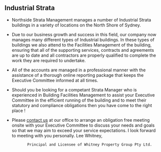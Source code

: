 ## Industrial Strata ##


- Northside Strata Management manages a number of Industrial Strata buildings in a variety of locations on the North Shore of Sydney.


- Due to our business growth and success in this field, our company now manages many different types of Industrial buildings. In these types of buildings we also attend to the Facilities Management of the building, ensuring that all of the supporting services, contracts and agreements are up to date and all contractors are properly qualified to complete the work they are required to undertake.


- All of the accounts are managed in a professional manner with the assistance of a thorough online reporting package that keeps the Executive Committee informed at all times.


- Should you be looking for a competant Strata Manager who is experienced in Building Facilities Management to assist your Executive Committee in the efficient running of the building and to meet their statutory  and compliance obligations then you have come to the right place !


- Please [contact us](sample.com.au "contact page") at our office to arrange an obligation free meeting onsite with your Executive Committee to discuss your needs and goals so that we may aim to exceed your service expectations. I look forward to meeting with you personally.
             Lee Whitney,

             Principal and Licensee of Whitney Property Group Pty Ltd.